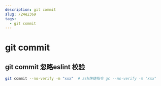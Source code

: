 ```yaml
---
description: git commit
slug: /24e2369
tags: 
  - git commit
---
```


# git commit

## git commit 忽略eslint 校验

```bash
git commit --no-verify -m "xxx"  # zsh快捷指令 gc --no-verify -m "xxx"
```
